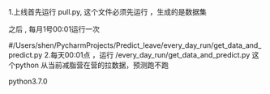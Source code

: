 1.上线首先运行 pull.py, 这个文件必须先运行 ，生成的是数据集
  
  之后 , 每月1号00:01运行一次

#/Users/shen/PycharmProjects/Predict_leave/every_day_run/get_data_and_predict.py
2.每天00:01点 ，运行 /every_day_run/get_data_and_predict.py 
  这个python 从当前减脂营在营的拉数据，预测跑不跑

python3.7.0
